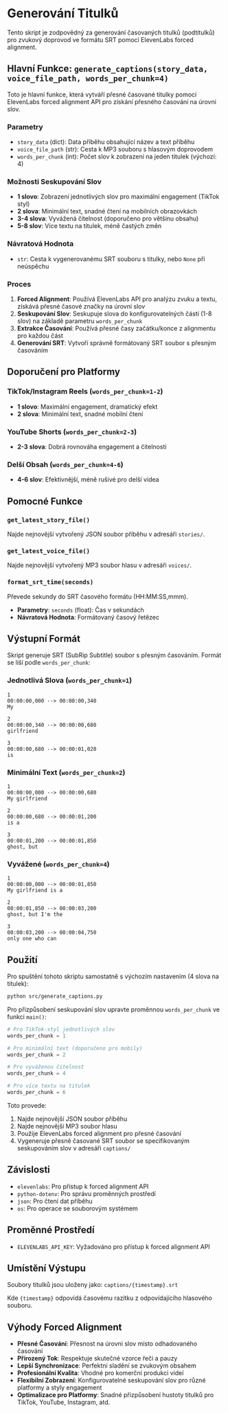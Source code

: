 # Generování Titulků

Tento skript je zodpovědný za generování časovaných titulků (podtitulků) pro zvukový doprovod ve formátu SRT pomocí ElevenLabs forced alignment.

## Hlavní Funkce: `generate_captions(story_data, voice_file_path, words_per_chunk=4)`

Toto je hlavní funkce, která vytváří přesné časované titulky pomocí ElevenLabs forced alignment API pro získání přesného časování na úrovni slov.

### Parametry

- `story_data` (dict): Data příběhu obsahující název a text příběhu
- `voice_file_path` (str): Cesta k MP3 souboru s hlasovým doprovodem
- `words_per_chunk` (int): Počet slov k zobrazení na jeden titulek (výchozí: 4)

### Možnosti Seskupování Slov

- **1 slovo**: Zobrazení jednotlivých slov pro maximální engagement (TikTok styl)
- **2 slova**: Minimální text, snadné čtení na mobilních obrazovkách
- **3-4 slova**: Vyvážená čitelnost (doporučeno pro většinu obsahu)
- **5-8 slov**: Více textu na titulek, méně častých změn

### Návratová Hodnota

- `str`: Cesta k vygenerovanému SRT souboru s titulky, nebo `None` při neúspěchu

### Proces

1. **Forced Alignment**: Používá ElevenLabs API pro analýzu zvuku a textu, získává přesné časové značky na úrovni slov
2. **Seskupování Slov**: Seskupuje slova do konfigurovatelných částí (1-8 slov) na základě parametru `words_per_chunk`
3. **Extrakce Časování**: Používá přesné časy začátku/konce z alignmentu pro každou část
4. **Generování SRT**: Vytvoří správně formátovaný SRT soubor s přesným časováním

## Doporučení pro Platformy

### TikTok/Instagram Reels (`words_per_chunk=1-2`)
- **1 slovo**: Maximální engagement, dramatický efekt
- **2 slova**: Minimální text, snadné mobilní čtení

### YouTube Shorts (`words_per_chunk=2-3`)
- **2-3 slova**: Dobrá rovnováha engagement a čitelnosti

### Delší Obsah (`words_per_chunk=4-6`)
- **4-6 slov**: Efektivnější, méně rušivé pro delší videa

## Pomocné Funkce

### `get_latest_story_file()`

Najde nejnovější vytvořený JSON soubor příběhu v adresáři `stories/`.

### `get_latest_voice_file()`

Najde nejnovější vytvořený MP3 soubor hlasu v adresáři `voices/`.

### `format_srt_time(seconds)`

Převede sekundy do SRT časového formátu (HH:MM:SS,mmm).

- **Parametry**: `seconds` (float): Čas v sekundách
- **Návratová Hodnota**: Formátovaný časový řetězec

## Výstupní Formát

Skript generuje SRT (SubRip Subtitle) soubor s přesným časováním. Formát se liší podle `words_per_chunk`:

### Jednotlivá Slova (`words_per_chunk=1`)
```
1
00:00:00,000 --> 00:00:00,340
My

2
00:00:00,340 --> 00:00:00,680
girlfriend

3
00:00:00,680 --> 00:00:01,020
is
```

### Minimální Text (`words_per_chunk=2`)
```
1
00:00:00,000 --> 00:00:00,680
My girlfriend

2
00:00:00,680 --> 00:00:01,200
is a

3
00:00:01,200 --> 00:00:01,850
ghost, but
```

### Vyvážené (`words_per_chunk=4`)
```
1
00:00:00,000 --> 00:00:01,850
My girlfriend is a

2
00:00:01,850 --> 00:00:03,200
ghost, but I'm the

3
00:00:03,200 --> 00:00:04,750
only one who can
```

## Použití

Pro spuštění tohoto skriptu samostatně s výchozím nastavením (4 slova na titulek):

```bash
python src/generate_captions.py
```

Pro přizpůsobení seskupování slov upravte proměnnou `words_per_chunk` ve funkci `main()`:

```python
# Pro TikTok-styl jednotlivých slov
words_per_chunk = 1

# Pro minimální text (doporučeno pro mobily)
words_per_chunk = 2

# Pro vyváženou čitelnost
words_per_chunk = 4

# Pro více textu na titulek
words_per_chunk = 6
```

Toto provede:
1. Najde nejnovější JSON soubor příběhu
2. Najde nejnovější MP3 soubor hlasu
3. Použije ElevenLabs forced alignment pro přesné časování
4. Vygeneruje přesně časované SRT soubor se specifikovaným seskupováním slov v adresáři `captions/`

## Závislosti

- `elevenlabs`: Pro přístup k forced alignment API
- `python-dotenv`: Pro správu proměnných prostředí
- `json`: Pro čtení dat příběhu
- `os`: Pro operace se souborovým systémem

## Proměnné Prostředí

- `ELEVENLABS_API_KEY`: Vyžadováno pro přístup k forced alignment API

## Umístění Výstupu

Soubory titulků jsou uloženy jako: `captions/{timestamp}.srt`

Kde `{timestamp}` odpovídá časovému razítku z odpovídajícího hlasového souboru.

## Výhody Forced Alignment

- **Přesné Časování**: Přesnost na úrovni slov místo odhadovaného časování
- **Přirozený Tok**: Respektuje skutečné vzorce řeči a pauzy
- **Lepší Synchronizace**: Perfektní sladění se zvukovým obsahem
- **Profesionální Kvalita**: Vhodné pro komerční produkci videí
- **Flexibilní Zobrazení**: Konfigurovatelné seskupování slov pro různé platformy a styly engagement
- **Optimalizace pro Platformy**: Snadné přizpůsobení hustoty titulků pro TikTok, YouTube, Instagram, atd.

